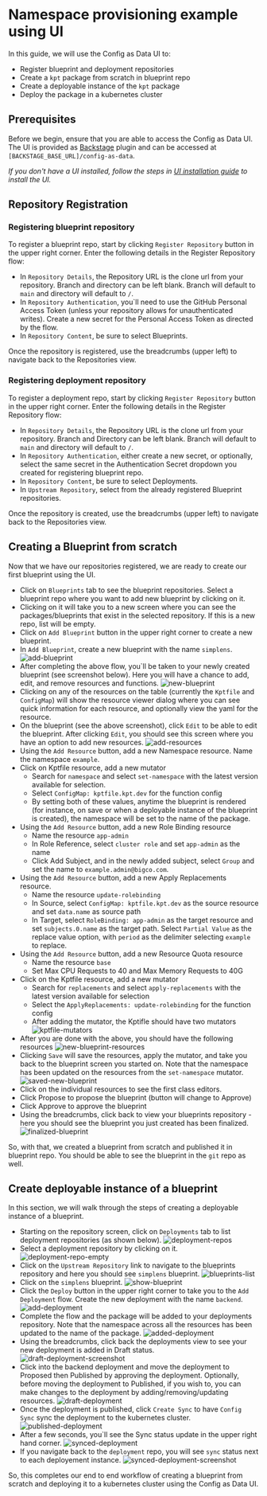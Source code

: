 # Namespace provisioning example using UI

In this guide, we will use the Config as Data UI to:

- Register blueprint and deployment repositories
- Create a `kpt` package from scratch in blueprint repo
- Create a deployable instance of the `kpt` package
- Deploy the package in a kubernetes cluster

## Prerequisites

Before we begin, ensure that you are able to access the Config as Data UI. The
UI is provided as [Backstage](https://backstage.io) plugin and can be accessed
at `[BACKSTAGE_BASE_URL]/config-as-data`.

_If you don't have a UI installed, follow the steps in
[UI installation guide](guides/porch-ui-installation.md) to install the UI._

## Repository Registration

### Registering blueprint repository

To register a blueprint repo, start by clicking `Register Repository` button in
the upper right corner. Enter the following details in the Register Repository
flow:

- In `Repository Details`, the Repository URL is the clone url from your
  repository. Branch and directory can be left blank. Branch will default to
  `main` and directory will default to `/`.
- In `Repository Authentication`, you`ll need to use the GitHub Personal Access
  Token (unless your repository allows for unauthenticated writes). Create a new
  secret for the Personal Access Token as directed by the flow.
- In `Repository Content`, be sure to select Blueprints.

Once the repository is registered, use the breadcrumbs (upper left) to navigate
back to the Repositories view.

### Registering deployment repository

To register a deployment repo, start by clicking `Register Repository` button in
the upper right corner. Enter the following details in the Register Repository
flow:

- In `Repository Details`, the Repository URL is the clone url from your
  repository. Branch and Directory can be left blank. Branch will default to
  `main` and directory will default to `/`.
- In `Repository Authentication`, either create a new secret, or optionally,
  select the same secret in the Authentication Secret dropdown you created for
  registering blueprint repo.
- In `Repository Content`, be sure to select Deployments.
- In `Upstream Repository`, select from the already registered Blueprint
  repositories.

Once the repository is created, use the breadcrumbs (upper left) to navigate
back to the Repositories view.

## Creating a Blueprint from scratch

Now that we have our repositories registered, we are ready to create our first
blueprint using the UI.

- Click on `Blueprints` tab to see the blueprint repositories. Select a
  blueprint repo where you want to add new blueprint by clicking on it.
- Clicking on it will take you to a new screen where you can see the
  packages/blueprints that exist in the selected repository. If this is a new
  repo, list will be empty.
- Click on `Add Blueprint` button in the upper right corner to create a new
  blueprint.
- In `Add Blueprint`, create a new blueprint with the name `simplens`.
  ![add-blueprint](/static/images/porch-ui/blueprint/add-blueprint.png)
- After completing the above flow, you`ll be taken to your newly created
  blueprint (see screenshot below). Here you will have a chance to add, edit,
  and remove resources and functions.
  ![new-blueprint](/static/images/porch-ui/blueprint/new-blueprint.png)
- Clicking on any of the resources on the table (currently the `Kptfile` and
  `ConfigMap`) will show the resource viewer dialog where you can see quick
  information for each resource, and optionally view the yaml for the resource.
- On the blueprint (see the above screenshot), click `Edit` to be able to edit
  the blueprint. After clicking `Edit`, you should see this screen where you
  have an option to add new resources.
  ![add-resources](/static/images/porch-ui/blueprint/edit-new-blueprint.png)
- Using the `Add Resource` button, add a new Namespace resource. Name the
  namespace `example`.
- Click on Kptfile resource, add a new mutator
  - Search for `namespace` and select `set-namespace` with the latest version
    available for selection.
  - Select `ConfigMap: kptfile.kpt.dev` for the function config
  - By setting both of these values, anytime the blueprint is rendered (for
    instance, on save or when a deployable instance of the blueprint is
    created), the namespace will be set to the name of the package.
- Using the `Add Resource` button, add a new Role Binding resource
  - Name the resource `app-admin`
  - In Role Reference, select `cluster role` and set `app-admin` as the name
  - Click Add Subject, and in the newly added subject, select `Group` and set
    the name to `example.admin@bigco.com`.
- Using the `Add Resource` button, add a new Apply Replacements resource.
  - Name the resource `update-rolebinding`
  - In Source, select `ConfigMap: kptfile.kpt.dev` as the source resource and
    set `data.name` as source path
  - In Target, select `RoleBinding: app-admin` as the target resource and set
    `subjects.0.name` as the target path. Select `Partial Value` as the replace
    value option, with `period` as the delimiter selecting `example` to replace.
- Using the `Add Resource` button, add a new Resource Quota resource
  - Name the resource `base`
  - Set Max CPU Requests to 40 and Max Memory Requests to 40G
- Click on the Kptfile resource, add a new mutator
  - Search for `replacements` and select `apply-replacements` with the latest
    version available for selection
  - Select the `ApplyReplacements: update-rolebinding` for the function config
  - After adding the mutator, the Kptifle should have two mutators
    ![kptfile-mutators](/static/images/porch-ui/blueprint/edit-kptfile-mutators.png)
- After you are done with the above, you should have the following resources
  ![new-blueprint-resources](/static/images/porch-ui/blueprint/edit-new-blueprint-resources.png)
- Clicking `Save` will save the resources, apply the mutator, and take you back
  to the blueprint screen you started on. Note that the namespace has been
  updated on the resources from the `set-namespace` mutator.
  ![saved-new-blueprint](/static/images/porch-ui/blueprint/saved-new-blueprint.png)
- Click on the individual resources to see the first class editors.
- Click Propose to propose the blueprint (button will change to Approve)
- Click Approve to approve the blueprint
- Using the breadcrumbs, click back to view your blueprints repository - here
  you should see the blueprint you just created has been finalized.
  ![finalized-blueprint](/static/images/porch-ui/blueprint/finalized-blueprint.png)

So, with that, we created a blueprint from scratch and published it in blueprint
repo. You should be able to see the blueprint in the `git` repo as well.

## Create deployable instance of a blueprint

In this section, we will walk through the steps of creating a deployable
instance of a blueprint.

- Starting on the repository screen, click on `Deployments` tab to list
  deployment repositories (as shown below).
  ![deployment-repos](/static/images/porch-ui/deployment/deployment-repos.png)
- Select a deployment repository by clicking on it.
  ![deployment-repo-empty](/static/images/porch-ui/deployment/deployment-repo-empty.png)
- Click on the `Upstream Repository` link to navigate to the blueprints
  repository and here you should see `simplens` blueprint.
  ![blueprints-list](/static/images/porch-ui/deployment/blueprints-list.png)
- Click on the `simplens` blueprint.
  ![show-blueprint](/static/images/porch-ui/deployment/show-blueprint.png)
- Click the `Deploy` button in the upper right corner to take you to the
  `Add Deployment` flow. Create the new deployment with the name `backend`.
  ![add-deployment](/static/images/porch-ui/deployment/add-deployment.png)
- Complete the flow and the package will be added to your deployments
  repository. Note that the namespace across all the resources has been updated
  to the name of the package.
  ![added-deployment](/static/images/porch-ui/deployment/backend-deployment-added.png)
- Using the breadcrumbs, click back the deployments view to see your new
  deployment is added in Draft status.
  ![draft-deployment-screenshot](/static/images/porch-ui/deployment/deployments-list.png)
- Click into the backend deployment and move the deployment to Proposed then
  Published by approving the deployment. Optionally, before moving the
  deployment to Published, if you wish to, you can make changes to the
  deployment by adding/removing/updating resources.
  ![draft-deployment](/static/images/porch-ui/deployment/draft-deployment.png)
- Once the deployment is published, click `Create Sync` to have `Config Sync`
  sync the deployment to the kubernetes cluster.
  ![published-deployment](/static/images/porch-ui/deployment/published-deployment.png)
- After a few seconds, you`ll see the Sync status update in the upper right hand
  corner.
  ![synced-deployment](/static/images/porch-ui/deployment/synced-deployment.png)
- If you navigate back to the `deployment` repo, you will see `sync` status next
  to each deployement instance.
  ![synced-deployment-screenshot](/static/images/porch-ui/deployment/synced-deployment-list.png)

So, this completes our end to end workflow of creating a blueprint from scratch
and deploying it to a kubernetes cluster using the Config as Data UI.
